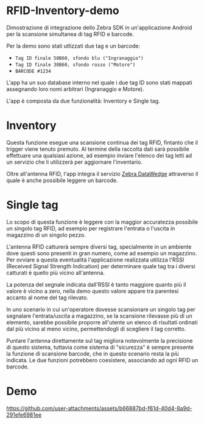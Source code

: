 # RFID-Inventory-demo

Dimostrazione di integrazione dello Zebra SDK in un'applicazione Android per la scansione simultanea di tag RFID e barcode.

Per la demo sono stati utlizzati due tag e un barcode:
* `Tag ID finale 50B60, sfondo blu ("Ingranaggio")`
* `Tag ID finale 30B60, sfondo rosso ("Motore")`
* `BARCODE #1234`

L'app ha un suo database interno nel quale i due tag ID sono stati mappati assegnando loro nomi arbitrari (Ingranaggio e Motore).

L'app è composta da due funzionalità: Inventory e Single tag.
# Inventory

Questa funzione esegue una scansione continua dei tag RFID, fintanto che il trigger viene tenuto premuto. Al termine della raccolta dati sarà possibile effettuare una qualsiasi azione, ad esempio inviare l'elenco dei tag letti ad un servizio che li utilizzerà per aggiornare l'inventario.

Oltre all'antenna RFID, l'app integra il servizio [Zebra DataWedge](https://www.zebra.com/it/it/software/mobile-computer-software/datawedge.html) attraverso il quale è anche possibile leggere un barcode.
# Single tag

Lo scopo di questa funzione è leggere con la maggior accuratezza possibile un singolo tag RFID, ad esempio per registrare l'entrata o l'uscita in magazzino di un singolo pezzo.

L'antenna RFID catturerà sempre diversi tag, specialmente in un ambiente dove questi sono presenti in gran numero, come ad esempio un magazzino. Per ovviare a questa eventualità l'applicazione realizzata utilizza l'RSSI (Received Signal Strength Indication) per determinare quale tag tra i diversi catturati è quello più vicino all'antenna.

La potenza del segnale indicata dall'RSSI è tanto maggiore quanto più il valore è vicino a zero, nella demo questo valore appare tra parentesi accanto al nome del tag rilevato.

In uno scenario in cui un'operatore dovesse scansionare un singolo tag per segnalare l'entrata/uscita a magazzino, se la scansione rilevasse più di un elemento, sarebbe possibile proporre all'utente un elenco di risultati ordinati dal più vicino al meno vicino, permettendogli di scegliere il tag corretto.

Puntare l'antenna direttamente sul tag migliora notevolmente la precisione di questo sistema, tuttavia come sistema di "sicurezza" è sempre presente la funzione di scansione barcode, che in questo scenario resta la più indicata. Le due funzioni potrebbero coesistere, associando ad ogni RFID un barcode.

# Demo

https://github.com/user-attachments/assets/b66887bd-f61d-40d4-8a9d-291efe6981ee
